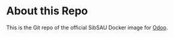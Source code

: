 About this Repo
======

This is the Git repo of the official SibSAU Docker image for [Odoo](https://registry.hub.docker.com/_/odoo/). 

